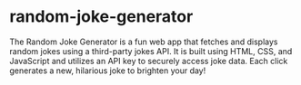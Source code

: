 # random-joke-generator
The Random Joke Generator is a fun web app that fetches and displays random jokes using a third-party jokes API. It is built using HTML, CSS, and JavaScript and utilizes an API key to securely access joke data. Each click generates a new, hilarious joke to brighten your day!
